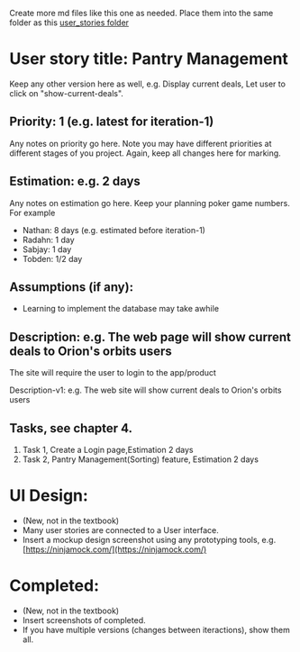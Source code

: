 Create more md files like this one as needed. Place them into the same folder 
as this [user_stories folder](./)

# User story title: Pantry Management
Keep any other version here as well, e.g. Display current deals, Let user to click on "show-current-deals".

## Priority: 1 (e.g. latest for iteration-1)
Any notes on priority go here. 
Note you may have different priorities at different stages of you project.
Again, keep all changes here for marking.

## Estimation: e.g. 2 days
Any notes on estimation go here. Keep your planning poker game numbers. For example
* Nathan: 8 days (e.g. estimated before iteration-1)
* Radahn: 1 day
* Sabjay: 1 day
* Tobden: 1/2 day

## Assumptions (if any):

* Learning to implement the database may take awhile

## Description: e.g. The web page will show current deals to Orion's orbits users
The site will require the user to login to the app/product

Description-v1: e.g. The web site will show current deals to Orion's orbits users

## Tasks, see chapter 4.

1. Task 1, Create a Login page,Estimation 2 days
2. Task 2, Pantry Management(Sorting) feature, Estimation 2 days


# UI Design:
* (New, not in the textbook) 
* Many user stories are connected to a User interface.
* Insert a mockup design screenshot using any prototyping tools, e.g. [https://ninjamock.com/](https://ninjamock.com/)

# Completed:
* (New, not in the textbook) 
* Insert screenshots of completed. 
* If you have multiple versions (changes between iteractions), show them all.
